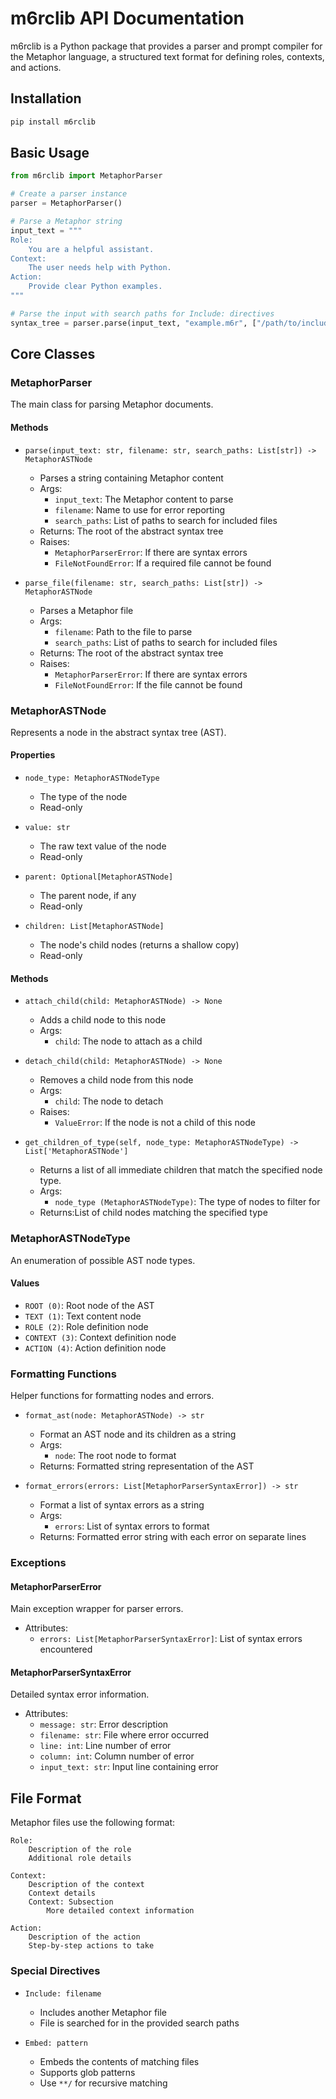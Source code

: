 # m6rclib API Documentation

m6rclib is a Python package that provides a parser and prompt compiler for the Metaphor language, a structured text
format for defining roles, contexts, and actions.

## Installation

```bash
pip install m6rclib
```

## Basic Usage

```python
from m6rclib import MetaphorParser

# Create a parser instance
parser = MetaphorParser()

# Parse a Metaphor string
input_text = """
Role:
    You are a helpful assistant.
Context:
    The user needs help with Python.
Action:
    Provide clear Python examples.
"""

# Parse the input with search paths for Include: directives
syntax_tree = parser.parse(input_text, "example.m6r", ["/path/to/includes"])
```

## Core Classes

### MetaphorParser

The main class for parsing Metaphor documents.

#### Methods

- `parse(input_text: str, filename: str, search_paths: List[str]) -> MetaphorASTNode`
  - Parses a string containing Metaphor content
  - Args:
    - `input_text`: The Metaphor content to parse
    - `filename`: Name to use for error reporting
    - `search_paths`: List of paths to search for included files
  - Returns: The root of the abstract syntax tree
  - Raises:
    - `MetaphorParserError`: If there are syntax errors
    - `FileNotFoundError`: If a required file cannot be found

- `parse_file(filename: str, search_paths: List[str]) -> MetaphorASTNode`
  - Parses a Metaphor file
  - Args:
    - `filename`: Path to the file to parse
    - `search_paths`: List of paths to search for included files
  - Returns: The root of the abstract syntax tree
  - Raises:
    - `MetaphorParserError`: If there are syntax errors
    - `FileNotFoundError`: If the file cannot be found

### MetaphorASTNode

Represents a node in the abstract syntax tree (AST).

#### Properties

- `node_type: MetaphorASTNodeType`
  - The type of the node
  - Read-only

- `value: str`
  - The raw text value of the node
  - Read-only

- `parent: Optional[MetaphorASTNode]`
  - The parent node, if any
  - Read-only

- `children: List[MetaphorASTNode]`
  - The node's child nodes (returns a shallow copy)
  - Read-only

#### Methods

- `attach_child(child: MetaphorASTNode) -> None`
  - Adds a child node to this node
  - Args:
    - `child`: The node to attach as a child

- `detach_child(child: MetaphorASTNode) -> None`
  - Removes a child node from this node
  - Args:
    - `child`: The node to detach
  - Raises:
    - `ValueError`: If the node is not a child of this node

- `get_children_of_type(self, node_type: MetaphorASTNodeType) -> List['MetaphorASTNode']`
  - Returns a list of all immediate children that match the specified node type.
  - Args:
    - `node_type (MetaphorASTNodeType)`: The type of nodes to filter for
  - Returns:List of child nodes matching the specified type

### MetaphorASTNodeType

An enumeration of possible AST node types.

#### Values

- `ROOT (0)`: Root node of the AST
- `TEXT (1)`: Text content node
- `ROLE (2)`: Role definition node
- `CONTEXT (3)`: Context definition node
- `ACTION (4)`: Action definition node

### Formatting Functions

Helper functions for formatting nodes and errors.

- `format_ast(node: MetaphorASTNode) -> str`
  - Format an AST node and its children as a string
  - Args:
    - `node`: The root node to format
  - Returns: Formatted string representation of the AST

- `format_errors(errors: List[MetaphorParserSyntaxError]) -> str`
  - Format a list of syntax errors as a string
  - Args:
    - `errors`: List of syntax errors to format
  - Returns: Formatted error string with each error on separate lines

### Exceptions

#### MetaphorParserError

Main exception wrapper for parser errors.

- Attributes:
  - `errors: List[MetaphorParserSyntaxError]`: List of syntax errors encountered

#### MetaphorParserSyntaxError

Detailed syntax error information.

- Attributes:
  - `message: str`: Error description
  - `filename: str`: File where error occurred
  - `line: int`: Line number of error
  - `column: int`: Column number of error
  - `input_text: str`: Input line containing error

## File Format

Metaphor files use the following format:

```metaphor
Role:
    Description of the role
    Additional role details

Context:
    Description of the context
    Context details
    Context: Subsection
        More detailed context information

Action:
    Description of the action
    Step-by-step actions to take
```

### Special Directives

- `Include: filename`
  - Includes another Metaphor file
  - File is searched for in the provided search paths

- `Embed: pattern`
  - Embeds the contents of matching files
  - Supports glob patterns
  - Use `**/` for recursive matching

